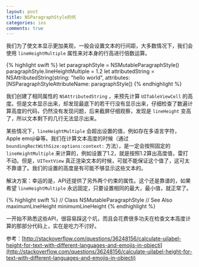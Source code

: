 ```yaml
---
layout: post
title: NSParagraphStyle的坑
categories: ios
comments: true
---
```


我们为了使文本显示更加美观，一般会设置文本的行间距，大多数情况下，我们会使用 `lineHeightMultiple` 属性来对本身的行高进行倍数运算。

{% highlight swift %}
let paragraphStyle = NSMutableParagraphStyle()
paragraphStyle.lineHeightMultiple = 1.2
let attributedString = NSAttributedString(string: "hello world",
                    attributes:[NSParagraphStyleAttributeName: paragraphStyle])
{% endhighlight %}

我们创建了相同属性的 `NSAttributedString` ，来预先计算 `UITableViewCell` 的高度。但是文本显示出来，却发现最底下的若干行没有显示出来，仔细检查了数遍计算高度的代码，仍然没有发现问题，后来截屏仔细观察，发现是 `lineHeight` 变高了，所以文本剩下的几行无法显示出来。

某些情况下，`lineHeightMultiple` 会超出设置的值，例如存在多语言字符，Apple emoji😁等。我们在计算文本高度的时候（通过 `boundingRectWithSize:options:context:` 方法），是一定会按照固定的 `lineHeightMultiple` 来计算的，例如设置了1.2，就是按照1.2算出高度值，雷打不动。但是，`UITextView` 真正渲染文本的时候，可就不能保证这个值了，这可太不靠谱了。我们的设置的高度是有可能不够显示这些文本的。

解决方案：幸运的是，API还提供了另外两个约束的属性。这个还是靠谱的，如果希望 `lineHeightMultiple` 永远固定，只要设置相同的最大，最小值，就正常了。

{% highlight swift %}
// Class NSMutableParagraphStyle
// See Also
maximumLineHeight
minimumLineHeight
{% endhighlight %}

一开始不熟悉这些API，很容易踩这个坑，而且会花费很多功夫在检查文本高度计算的那部分代码上，实在是吃力不讨好。

参考：[http://stackoverflow.com/questions/36248156/calculate-uilabel-height-for-text-with-different-languages-and-emojis-in-objecti](http://stackoverflow.com/questions/36248156/calculate-uilabel-height-for-text-with-different-languages-and-emojis-in-objecti)
